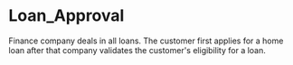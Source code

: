 # Loan_Approval
Finance company deals in all loans. The customer first applies for a home loan after that company validates the customer's eligibility for a loan.
